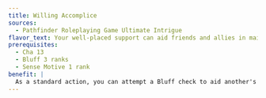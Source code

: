 ```yaml
---
title: Willing Accomplice
sources:
  - Pathfinder Roleplaying Game Ultimate Intrigue
flavor_text: Your well-placed support can aid friends and allies in maintaining their most precious secrets.
prerequisites:
  - Cha 13
  - Bluff 3 ranks
  - Sense Motive 1 rank
benefit: |
  As a standard action, you can attempt a Bluff check to aid another's Disguise check. In addition, when attempting such a check to aid a vigilante ally in maintaining that ally's social identity, a successful check grants that ally a +5 bonus instead of the normal +2.
---
```

